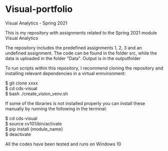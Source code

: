 # Visual-portfolio

Visual Analytics - Spring 2021

This is my repository with assignments related to the Spring 2021 module Visual Analytics

The repository includes the predefined assignments 1, 2, 3 and an undefined assignment. The code can be found in the folder src, while the data is uploaded in the folder "Data". Output is in the outputfolder


To run scripts within this repository, I recommend cloning the repository and installing relevant dependencies in a virtual ennvironment:

$ git clone xxxx                                                  
$ cd cds-visual                                                                                                                                                                    
$ bash ./create_vision_venv.sh


If some of the libraries is not installed properly you can install these manually by running the following in the terminal:      

$ cd cds-visual                                                                                                                                                         
$ source cv101/bin/activate                                                                                                                                   
$ pip install {module_name}                                                                                                                                           
$ deactivate

All the codes have been tested and runs on Windows 10
